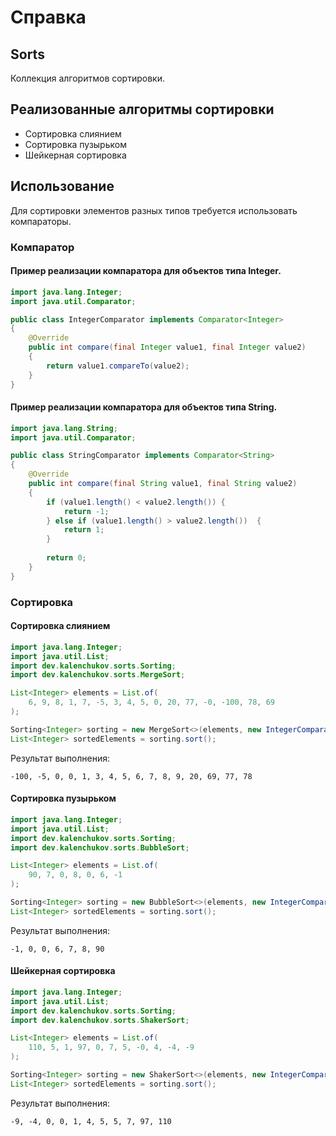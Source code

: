 # Справка
## Sorts
Коллекция алгоритмов сортировки.

## Реализованные алгоритмы сортировки
* Сортировка слиянием
* Сортировка пузырьком
* Шейкерная сортировка

## Использование
Для сортировки элементов разных типов требуется использовать компараторы.

### Компаратор
#### Пример реализации компаратора для объектов типа Integer.
```java
import java.lang.Integer;
import java.util.Comparator;

public class IntegerComparator implements Comparator<Integer>
{
    @Override
    public int compare(final Integer value1, final Integer value2) 
    {
        return value1.compareTo(value2);
    }
}
```

#### Пример реализации компаратора для объектов типа String.
```java
import java.lang.String;
import java.util.Comparator;

public class StringComparator implements Comparator<String>
{
    @Override
    public int compare(final String value1, final String value2) 
    {
        if (value1.length() < value2.length()) {
            return -1;
        } else if (value1.length() > value2.length())  {
            return 1;
        }
        
        return 0;
    }
}
```

### Сортировка
#### Сортировка слиянием
```java
import java.lang.Integer;
import java.util.List;
import dev.kalenchukov.sorts.Sorting;
import dev.kalenchukov.sorts.MergeSort;

List<Integer> elements = List.of(
	6, 9, 8, 1, 7, -5, 3, 4, 5, 0, 20, 77, -0, -100, 78, 69
);

Sorting<Integer> sorting = new MergeSort<>(elements, new IntegerComparator());
List<Integer> sortedElements = sorting.sort();
```

Результат выполнения:
```
-100, -5, 0, 0, 1, 3, 4, 5, 6, 7, 8, 9, 20, 69, 77, 78
```

#### Сортировка пузырьком
```java
import java.lang.Integer;
import java.util.List;
import dev.kalenchukov.sorts.Sorting;
import dev.kalenchukov.sorts.BubbleSort;

List<Integer> elements = List.of(
	90, 7, 0, 8, 0, 6, -1
);

Sorting<Integer> sorting = new BubbleSort<>(elements, new IntegerComparator());
List<Integer> sortedElements = sorting.sort();
```

Результат выполнения:
```
-1, 0, 0, 6, 7, 8, 90
```

#### Шейкерная сортировка
```java
import java.lang.Integer;
import java.util.List;
import dev.kalenchukov.sorts.Sorting;
import dev.kalenchukov.sorts.ShakerSort;

List<Integer> elements = List.of(
	110, 5, 1, 97, 0, 7, 5, -0, 4, -4, -9
);

Sorting<Integer> sorting = new ShakerSort<>(elements, new IntegerComparator());
List<Integer> sortedElements = sorting.sort();
```

Результат выполнения:
```
-9, -4, 0, 0, 1, 4, 5, 5, 7, 97, 110
```
